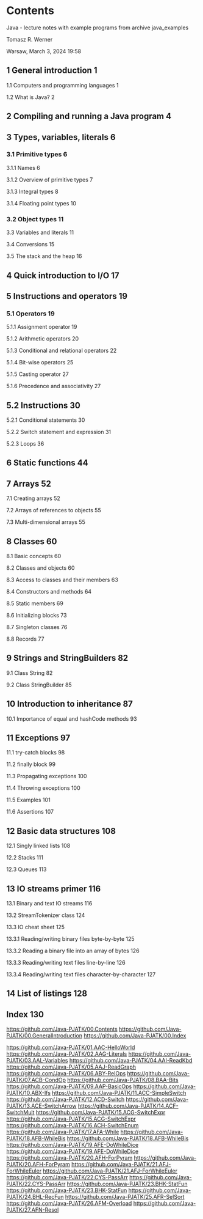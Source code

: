 # Contents

Java - lecture notes with example programs from archive java_examples

Tomasz R. Werner

Warsaw, March 3, 2024 19:58

## 1 General introduction 1

1.1 Computers and programming languages 1

1.2 What is Java? 2

## 2 Compiling and running a Java program 4

## 3 Types, variables, literals 6

### 3.1 Primitive types 6

3.1.1 Names 6

3.1.2 Overview of primitive types 7

3.1.3 Integral types 8

3.1.4 Floating point types 10

### 3.2 Object types 11

3.3 Variables and literals 11

3.4 Conversions 15

3.5 The stack and the heap 16

## 4 Quick introduction to I/O 17

## 5 Instructions and operators 19

### 5.1 Operators 19

5.1.1 Assignment operator 19

5.1.2 Arithmetic operators 20

5.1.3 Conditional and relational operators 22

5.1.4 Bit-wise operators 25

5.1.5 Casting operator 27

5.1.6 Precedence and associativity 27

## 5.2 Instructions 30

5.2.1 Conditional statements 30

5.2.2 Switch statement and expression 31

5.2.3 Loops 36

## 6 Static functions 44

## 7 Arrays 52

7.1 Creating arrays 52

7.2 Arrays of references to objects 55

7.3 Multi-dimensional arrays 55

## 8 Classes 60

8.1 Basic concepts 60

8.2 Classes and objects 60

8.3 Access to classes and their members 63

8.4 Constructors and methods 64

8.5 Static members 69

8.6 Initializing blocks 73

8.7 Singleton classes 76

8.8 Records 77

## 9 Strings and StringBuilders 82

9.1 Class String 82

9.2 Class StringBuilder 85

## 10 Introduction to inheritance 87

10.1 Importance of equal and hashCode methods 93

## 11 Exceptions 97

11.1 try-catch blocks 98

11.2 finally block 99

11.3 Propagating exceptions 100

11.4 Throwing exceptions 100

11.5 Examples 101

11.6 Assertions 107

## 12 Basic data structures 108

12.1 Singly linked lists 108

12.2 Stacks 111

12.3 Queues 113

## 13 IO streams primer 116

13.1 Binary and text IO streams 116

13.2 StreamTokenizer class 124

13.3 IO cheat sheet 125

13.3.1 Reading/writing binary files byte-by-byte 125

13.3.2 Reading a binary file into an array of bytes 126

13.3.3 Reading/writing text files line-by-line 126

13.3.4 Reading/writing text files character-by-character 127

## 14 List of listings 128

## Index 130


https://github.com/Java-PJATK/00.Contents
https://github.com/Java-PJATK/00.GeneralIntroduction
https://github.com/Java-PJATK/00.Index

https://github.com/Java-PJATK/01.AAC-HelloWorld
https://github.com/Java-PJATK/02.AAG-Literals
https://github.com/Java-PJATK/03.AAL-Variables
https://github.com/Java-PJATK/04.AAI-ReadKbd
https://github.com/Java-PJATK/05.AAJ-ReadGraph
https://github.com/Java-PJATK/06.ABY-RelOps
https://github.com/Java-PJATK/07.ACB-CondOp
https://github.com/Java-PJATK/08.BAA-Bits
https://github.com/Java-PJATK/09.AAP-BasicOps
https://github.com/Java-PJATK/10.ABX-Ifs
https://github.com/Java-PJATK/11.ACC-SimpleSwitch
https://github.com/Java-PJATK/12.ACD-Switch
https://github.com/Java-PJATK/13.ACE-SwitchArrow
https://github.com/Java-PJATK/14.ACF-SwitchMult
https://github.com/Java-PJATK/15.ACG-SwitchExpr
https://github.com/Java-PJATK/15.ACG-SwitchExpr
https://github.com/Java-PJATK/16.ACH-SwitchEnum
https://github.com/Java-PJATK/17.AFA-While
https://github.com/Java-PJATK/18.AFB-WhileBis
https://github.com/Java-PJATK/18.AFB-WhileBis
https://github.com/Java-PJATK/19.AFE-DoWhileDice
https://github.com/Java-PJATK/19.AFE-DoWhileDice
https://github.com/Java-PJATK/20.AFH-ForPyram
https://github.com/Java-PJATK/20.AFH-ForPyram
https://github.com/Java-PJATK/21.AFJ-ForWhileEuler
https://github.com/Java-PJATK/21.AFJ-ForWhileEuler
https://github.com/Java-PJATK/22.CYS-PassArr
https://github.com/Java-PJATK/22.CYS-PassArr
https://github.com/Java-PJATK/23.BHK-StatFun
https://github.com/Java-PJATK/23.BHK-StatFun
https://github.com/Java-PJATK/24.BHL-RecFun
https://github.com/Java-PJATK/25.AFR-SelSort
https://github.com/Java-PJATK/26.AFM-Overload
https://github.com/Java-PJATK/27.AFN-Resol

